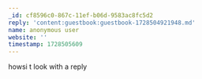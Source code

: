 ```yaml
---
_id: cf8596c0-867c-11ef-b06d-9583ac8fc5d2
reply: 'content:guestbook:guestbook-1728504921948.md'
name: anonymous user
website: ''
timestamp: 1728505609
---
```

howsi t look with a reply
